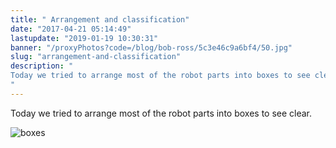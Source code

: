 ```yaml
---
title: " Arrangement and classification"
date: "2017-04-21 05:14:49"
lastupdate: "2019-01-19 10:30:31"
banner: "/proxyPhotos?code=/blog/bob-ross/5c3e46c9a6bf4/50.jpg"
slug: "arrangement-and-classification"
description: " 
Today we tried to arrange most of the robot parts into boxes to see clear.
"
---
```


Today we tried to arrange most of the robot parts into boxes to see clear.

![boxes](https://static.wixstatic.com/media/4d79d8_67710c4c4e3f4c458278367aa28f64fd~mv2_d_5312_2988_s_4_2.jpg/v1/fill/w_1019,h_573,al_c,q_90,usm_0.66_1.00_0.01/4d79d8_67710c4c4e3f4c458278367aa28f64fd~mv2_d_5312_2988_s_4_2.jpg)
    